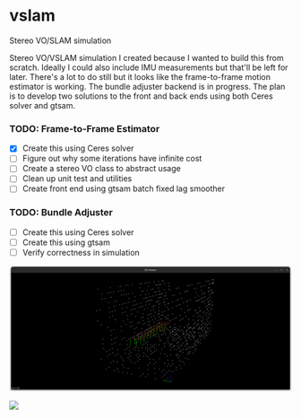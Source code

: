 # vslam
Stereo VO/SLAM simulation 

Stereo VO/VSLAM simulation I created because I wanted to build this from scratch. Ideally I could also include IMU measurements but that'll be left for later. There's a lot to do still but it looks like the frame-to-frame motion estimator is working. The bundle adjuster backend is in progress. The plan is to develop two solutions to the front and back ends using both Ceres solver and gtsam.  

### TODO: Frame-to-Frame Estimator
- [X] Create this using Ceres solver
- [ ] Figure out why some iterations have infinite cost
- [ ] Create a stereo VO class to abstract usage
- [ ] Clean up unit test and utilities
- [ ] Create front end using gtsam batch fixed lag smoother

### TODO: Bundle Adjuster
- [ ] Create this using Ceres solver
- [ ] Create this using gtsam
- [ ] Verify correctness in simulation

![Stereo VO Simulation](assets/vo_sim.png)

![](https://github.com/danieltorres17/vslam/blob/main/assets/vo_sim.gif)
